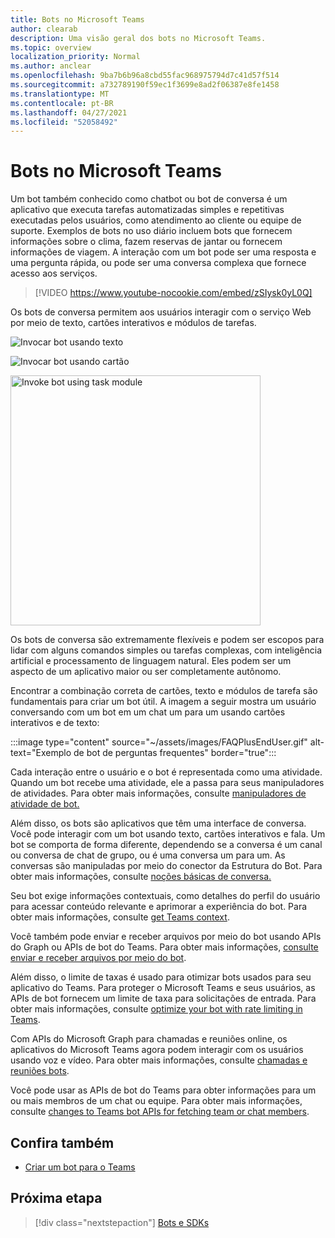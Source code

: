 ```yaml
---
title: Bots no Microsoft Teams
author: clearab
description: Uma visão geral dos bots no Microsoft Teams.
ms.topic: overview
localization_priority: Normal
ms.author: anclear
ms.openlocfilehash: 9ba7b6b96a8cbd55fac968975794d7c41d57f514
ms.sourcegitcommit: a732789190f59ec1f3699e8ad2f06387e8fe1458
ms.translationtype: MT
ms.contentlocale: pt-BR
ms.lasthandoff: 04/27/2021
ms.locfileid: "52058492"
---
```

# <a name="bots-in-microsoft-teams"></a>Bots no Microsoft Teams

Um bot também conhecido como chatbot ou bot de conversa é um aplicativo que executa tarefas automatizadas simples e repetitivas executadas pelos usuários, como atendimento ao cliente ou equipe de suporte. Exemplos de bots no uso diário incluem bots que fornecem informações sobre o clima, fazem reservas de jantar ou fornecem informações de viagem. A interação com um bot pode ser uma resposta e uma pergunta rápida, ou pode ser uma conversa complexa que fornece acesso aos serviços.

> [!VIDEO https://www.youtube-nocookie.com/embed/zSIysk0yL0Q]

Os bots de conversa permitem aos usuários interagir com o serviço Web por meio de texto, cartões interativos e módulos de tarefas.

![Invocar bot usando texto](~/assets/images/invokebotwithtext.png)

![Invocar bot usando cartão](~/assets/images/invokebotwithcard.png)

<img src="~/assets/images/task-module-example.png" alt="Invoke bot using task module" width="400"/>

Os bots de conversa são extremamente flexíveis e podem ser escopos para lidar com alguns comandos simples ou tarefas complexas, com inteligência artificial e processamento de linguagem natural. Eles podem ser um aspecto de um aplicativo maior ou ser completamente autônomo.

Encontrar a combinação correta de cartões, texto e módulos de tarefa são fundamentais para criar um bot útil. A imagem a seguir mostra um usuário conversando com um bot em um chat um para um usando cartões interativos e de texto:

:::image type="content" source="~/assets/images/FAQPlusEndUser.gif" alt-text="Exemplo de bot de perguntas frequentes" border="true":::

Cada interação entre o usuário e o bot é representada como uma atividade. Quando um bot recebe uma atividade, ele a passa para seus manipuladores de atividades. Para obter mais informações, consulte [manipuladores de atividade de bot.](~/bots/bot-basics.md) 

Além disso, os bots são aplicativos que têm uma interface de conversa. Você pode interagir com um bot usando texto, cartões interativos e fala. Um bot se comporta de forma diferente, dependendo se a conversa é um canal ou conversa de chat de grupo, ou é uma conversa um para um. As conversas são manipuladas por meio do conector da Estrutura do Bot. Para obter mais informações, consulte [noções básicas de conversa.](~/bots/how-to/conversations/conversation-basics.md)

Seu bot exige informações contextuais, como detalhes do perfil do usuário para acessar conteúdo relevante e aprimorar a experiência do bot. Para obter mais informações, consulte [get Teams context](~/bots/how-to/get-teams-context.md). 

Você também pode enviar e receber arquivos por meio do bot usando APIs do Graph ou APIs de bot do Teams. Para obter mais informações, [consulte enviar e receber arquivos por meio do bot](~/bots/how-to/bots-filesv4.md).

Além disso, o limite de taxas é usado para otimizar bots usados para seu aplicativo do Teams. Para proteger o Microsoft Teams e seus usuários, as APIs de bot fornecem um limite de taxa para solicitações de entrada. Para obter mais informações, consulte [optimize your bot with rate limiting in Teams](~/bots/how-to/rate-limit.md).

Com APIs do Microsoft Graph para chamadas e reuniões online, os aplicativos do Microsoft Teams agora podem interagir com os usuários usando voz e vídeo. Para obter mais informações, consulte [chamadas e reuniões bots](~/bots/calls-and-meetings/calls-meetings-bots-overview.md). 

Você pode usar as APIs de bot do Teams para obter informações para um ou mais membros de um chat ou equipe. Para obter mais informações, consulte [changes to Teams bot APIs for fetching team or chat members](~/resources/team-chat-member-api-changes.md).

## <a name="see-also"></a>Confira também

- [Criar um bot para o Teams](~/bots/how-to/create-a-bot-for-teams.md)

## <a name="next-step"></a>Próxima etapa

> [!div class="nextstepaction"]
> [Bots e SDKs](~/bots/bot-features.md)
